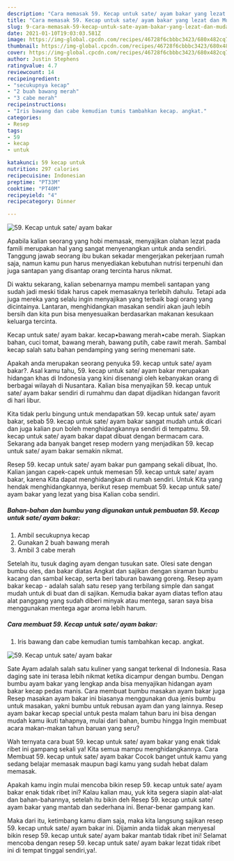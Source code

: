 ```yaml
---
description: "Cara memasak 59. Kecap untuk sate/ ayam bakar yang lezat dan Mudah Dibuat"
title: "Cara memasak 59. Kecap untuk sate/ ayam bakar yang lezat dan Mudah Dibuat"
slug: 9-cara-memasak-59-kecap-untuk-sate-ayam-bakar-yang-lezat-dan-mudah-dibuat
date: 2021-01-10T19:03:03.581Z
image: https://img-global.cpcdn.com/recipes/46728f6cbbbc3423/680x482cq70/59-kecap-untuk-sate-ayam-bakar-foto-resep-utama.jpg
thumbnail: https://img-global.cpcdn.com/recipes/46728f6cbbbc3423/680x482cq70/59-kecap-untuk-sate-ayam-bakar-foto-resep-utama.jpg
cover: https://img-global.cpcdn.com/recipes/46728f6cbbbc3423/680x482cq70/59-kecap-untuk-sate-ayam-bakar-foto-resep-utama.jpg
author: Justin Stephens
ratingvalue: 4.7
reviewcount: 14
recipeingredient:
- "secukupnya kecap"
- "2 buah bawang merah"
- "3 cabe merah"
recipeinstructions:
- "Iris bawang dan cabe kemudian tumis tambahkan kecap. angkat."
categories:
- Resep
tags:
- 59
- kecap
- untuk

katakunci: 59 kecap untuk 
nutrition: 297 calories
recipecuisine: Indonesian
preptime: "PT33M"
cooktime: "PT40M"
recipeyield: "4"
recipecategory: Dinner

---
```



![59. Kecap untuk sate/ ayam bakar](https://img-global.cpcdn.com/recipes/46728f6cbbbc3423/680x482cq70/59-kecap-untuk-sate-ayam-bakar-foto-resep-utama.jpg)

Apabila kalian seorang yang hobi memasak, menyajikan olahan lezat pada famili merupakan hal yang sangat menyenangkan untuk anda sendiri. Tanggung jawab seorang ibu bukan sekadar mengerjakan pekerjaan rumah saja, namun kamu pun harus menyediakan kebutuhan nutrisi terpenuhi dan juga santapan yang disantap orang tercinta harus nikmat.

Di waktu  sekarang, kalian sebenarnya mampu membeli santapan yang sudah jadi meski tidak harus capek memasaknya terlebih dahulu. Tetapi ada juga mereka yang selalu ingin menyajikan yang terbaik bagi orang yang dicintainya. Lantaran, menghidangkan masakan sendiri akan jauh lebih bersih dan kita pun bisa menyesuaikan berdasarkan makanan kesukaan keluarga tercinta. 

Kecap untuk sate/ ayam bakar. kecap•bawang merah•cabe merah. Siapkan bahan, cuci tomat, bawang merah, bawang putih, cabe rawit merah. Sambal kecap salah satu bahan pendamping yang sering menemani sate.

Apakah anda merupakan seorang penyuka 59. kecap untuk sate/ ayam bakar?. Asal kamu tahu, 59. kecap untuk sate/ ayam bakar merupakan hidangan khas di Indonesia yang kini disenangi oleh kebanyakan orang di berbagai wilayah di Nusantara. Kalian bisa menyajikan 59. kecap untuk sate/ ayam bakar sendiri di rumahmu dan dapat dijadikan hidangan favorit di hari libur.

Kita tidak perlu bingung untuk mendapatkan 59. kecap untuk sate/ ayam bakar, sebab 59. kecap untuk sate/ ayam bakar sangat mudah untuk dicari dan juga kalian pun boleh menghidangkannya sendiri di tempatmu. 59. kecap untuk sate/ ayam bakar dapat dibuat dengan bermacam cara. Sekarang ada banyak banget resep modern yang menjadikan 59. kecap untuk sate/ ayam bakar semakin nikmat.

Resep 59. kecap untuk sate/ ayam bakar pun gampang sekali dibuat, lho. Kalian jangan capek-capek untuk memesan 59. kecap untuk sate/ ayam bakar, karena Kita dapat menghidangkan di rumah sendiri. Untuk Kita yang hendak menghidangkannya, berikut resep membuat 59. kecap untuk sate/ ayam bakar yang lezat yang bisa Kalian coba sendiri.

<!--inarticleads1-->

##### Bahan-bahan dan bumbu yang digunakan untuk pembuatan 59. Kecap untuk sate/ ayam bakar:

1. Ambil secukupnya kecap
1. Gunakan 2 buah bawang merah
1. Ambil 3 cabe merah


Setelah itu, tusuk daging ayam dengan tusukan sate. Olesi sate dengan bumbu oles, dan bakar diatas Angkat dan sajikan dengan siraman bumbu kacang dan sambal kecap, serta beri taburan bawang goreng. Resep ayam bakar kecap - adalah salah satu resep yang terbilang simple dan sangat mudah untuk di buat dan di sajikan. Kemudia bakar ayam diatas teflon atau alat panggang yang sudah diberi minyak atau mentega, saran saya bisa menggunakan mentega agar aroma lebih harum. 

<!--inarticleads2-->

##### Cara membuat 59. Kecap untuk sate/ ayam bakar:

1. Iris bawang dan cabe kemudian tumis tambahkan kecap. angkat.
<img src="https://img-global.cpcdn.com/steps/f05aa92fd48d6d58/160x128cq70/59-kecap-untuk-sate-ayam-bakar-langkah-memasak-1-foto.jpg" alt="59. Kecap untuk sate/ ayam bakar">

Sate Ayam adalah salah satu kuliner yang sangat terkenal di Indonesia. Rasa daging sate ini terasa lebih nikmat ketika dicampur dengan bumbu. Dengan bumbu ayam bakar yang lengkap anda bisa menyajikan hidangan ayam bakar kecap pedas manis. Cara membuat bumbu masakan ayam bakar juga Resep masakan ayam bakar ini biasanya menggunakan dua jenis bumbu untuk masakan, yakni bumbu untuk rebusan ayam dan yang lainnya. Resep ayam bakar kecap special untuk pesta malam tahun baru ini bisa dengan mudah kamu ikuti tahapnya, mulai dari bahan, bumbu hingga Ingin membuat acara makan-makan tahun baruan yang seru? 

Wah ternyata cara buat 59. kecap untuk sate/ ayam bakar yang enak tidak ribet ini gampang sekali ya! Kita semua mampu menghidangkannya. Cara Membuat 59. kecap untuk sate/ ayam bakar Cocok banget untuk kamu yang sedang belajar memasak maupun bagi kamu yang sudah hebat dalam memasak.

Apakah kamu ingin mulai mencoba bikin resep 59. kecap untuk sate/ ayam bakar enak tidak ribet ini? Kalau kalian mau, yuk kita segera siapin alat-alat dan bahan-bahannya, setelah itu bikin deh Resep 59. kecap untuk sate/ ayam bakar yang mantab dan sederhana ini. Benar-benar gampang kan. 

Maka dari itu, ketimbang kamu diam saja, maka kita langsung sajikan resep 59. kecap untuk sate/ ayam bakar ini. Dijamin anda tiidak akan menyesal bikin resep 59. kecap untuk sate/ ayam bakar mantab tidak ribet ini! Selamat mencoba dengan resep 59. kecap untuk sate/ ayam bakar lezat tidak ribet ini di tempat tinggal sendiri,ya!.

